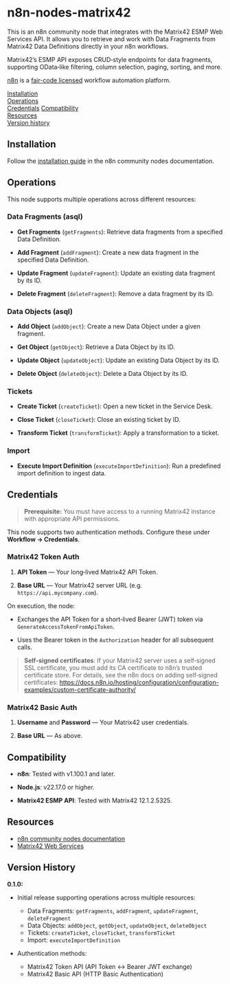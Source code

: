 # n8n-nodes-matrix42

This is an n8n community node that integrates with the Matrix42 ESMP Web Services API. It allows you to retrieve and work with Data Fragments from Matrix42 Data Definitions directly in your n8n workflows.

Matrix42’s ESMP API exposes CRUD‑style endpoints for data fragments, supporting OData‑like filtering, column selection, paging, sorting, and more.

[n8n](https://n8n.io/) is a [fair-code licensed](https://docs.n8n.io/reference/license/) workflow automation platform.

[Installation](#installation)  
[Operations](#operations)  
[Credentials](#credentials)
[Compatibility](#compatibility)  
[Resources](#resources)  
[Version history](#version-history)  

## Installation

Follow the [installation guide](https://docs.n8n.io/integrations/community-nodes/installation/) in the n8n community nodes documentation.

## Operations

This node supports multiple operations across different resources:

### Data Fragments (asql)

-   **Get Fragments** (`getFragments`): Retrieve data fragments from a specified Data Definition.

-   **Add Fragment** (`addFragment`): Create a new data fragment in the specified Data Definition.

-   **Update Fragment** (`updateFragment`): Update an existing data fragment by its ID.

-   **Delete Fragment** (`deleteFragment`): Remove a data fragment by its ID.


### Data Objects (asql)

-   **Add Object** (`addObject`): Create a new Data Object under a given fragment.

-   **Get Object** (`getObject`): Retrieve a Data Object by its ID.

-   **Update Object** (`updateObject`): Update an existing Data Object by its ID.

-   **Delete Object** (`deleteObject`): Delete a Data Object by its ID.


### Tickets

-   **Create Ticket** (`createTicket`): Open a new ticket in the Service Desk.

-   **Close Ticket** (`closeTicket`): Close an existing ticket by ID.

-   **Transform Ticket** (`transformTicket`): Apply a transformation to a ticket.


### Import

-   **Execute Import Definition** (`executeImportDefinition`): Run a predefined import definition to ingest data.

## Credentials

> **Prerequisite:** You must have access to a running Matrix42 instance with appropriate API permissions.

This node supports two authentication methods. Configure these under **Workflow → Credentials**.

### Matrix42 Token Auth

1.  **API Token** — Your long‑lived Matrix42 API Token.

2.  **Base URL** — Your Matrix42 server URL (e.g. `https://api.mycompany.com`).


On execution, the node:

-   Exchanges the API Token for a short‑lived Bearer (JWT) token via `GenerateAccessTokenFromApiToken`.

-   Uses the Bearer token in the `Authorization` header for all subsequent calls.


> **Self‑signed certificates**: If your Matrix42 server uses a self‑signed SSL certificate, you must add its CA certificate to n8n’s trusted certificate store. For details, see the n8n docs on adding self‑signed certificates: https://docs.n8n.io/hosting/configuration/configuration-examples/custom-certificate-authority/

### Matrix42 Basic Auth

1.  **Username** and **Password** — Your Matrix42 user credentials.

2.  **Base URL** — As above.

## Compatibility

-   **n8n**: Tested with v1.100.1 and later.

-   **Node.js**: v22.17.0 or higher.

-   **Matrix42 ESMP API**: Tested with Matrix42 12.1.2.5325.

## Resources

* [n8n community nodes documentation](https://docs.n8n.io/integrations/#community-nodes)
* [Matrix42 Web Services](https://help.matrix42.com/030_ESMP/030_INT/Business_Processes_and_API_Integrations/Matrix42_Web_Services_API#Public_API)

## Version History

**0.1.0:**
  - Initial release supporting operations across multiple resources:
    -   Data Fragments: `getFragments`, `addFragment`, `updateFragment`, `deleteFragment`
    -   Data Objects: `addObject`, `getObject`, `updateObject`, `deleteObject`
    -   Tickets: `createTicket`, `closeTicket`, `transformTicket`
    -   Import: `executeImportDefinition`

  - Authentication methods:
    -   Matrix42 Token API (API Token ↔︎ Bearer JWT exchange)
    -   Matrix42 Basic API (HTTP Basic Authentication)
